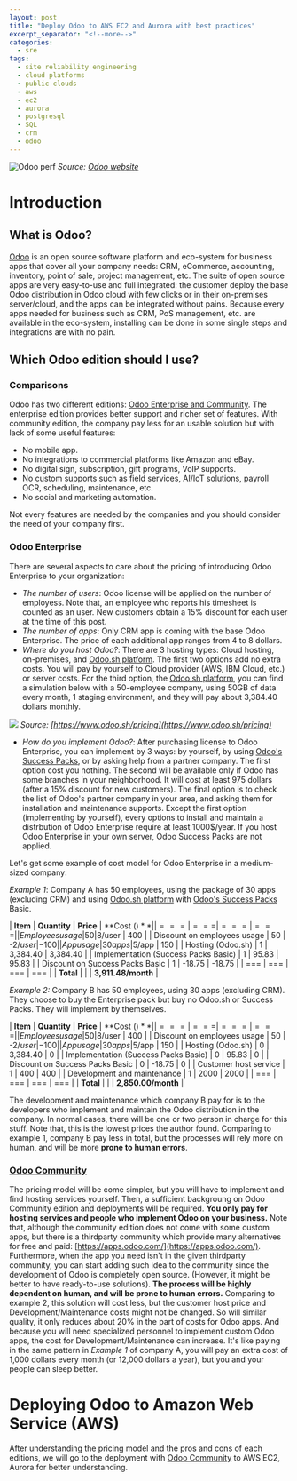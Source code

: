 ```yaml
---
layout: post
title: "Deploy Odoo to AWS EC2 and Aurora with best practices"
excerpt_separator: "<!--more-->"
categories:
  - sre
tags:
  - site reliability engineering
  - cloud platforms
  - public clouds
  - aws
  - ec2
  - aurora
  - postgresql
  - SQL
  - crm
  - odoo
---
```

![Odoo perf](https://odoocdn.com/openerp_website/static/src/img/2020/home/market_position_update.svg)
*Source: [Odoo website](https://odoocdn.com/openerp_website/static/src/img/2020/home/market_position_update.svg)*

# Introduction

## What is Odoo?
[Odoo](https://www.odoo.com/) is an open source software platform and eco-system for business apps that cover all your company needs: CRM, eCommerce, accounting, inventory, point of sale, project management, etc.
The suite of open source apps are very easy-to-use and full integrated: the customer deploy the base Odoo distribution in Odoo cloud with few clicks or in their on-premises server/cloud, and the apps can be integrated without pains.
Because every apps needed for business such as CRM, PoS management, etc. are available in the eco-system, installing can be done in some single steps and integrations are with no pain.

<!--more-->

## Which Odoo edition should I use?

### Comparisons
Odoo has two different editions: [Odoo Enterprise and Community](https://www.odoo.com/page/editions).
The enterprise edition provides better support and richer set of features.
With community edition, the company pay less for an usable solution but with lack of some useful features:

* No mobile app.
* No integrations to commercial platforms like Amazon and eBay.
* No digital sign, subscription, gift programs, VoIP supports.
* No custom supports such as field services, AI/IoT solutions, payroll OCR, scheduling, maintenance, etc.
* No social and marketing automation.

Not every features are needed by the companies and you should consider the need of your company first.

### Odoo Enterprise
There are several aspects to care about the pricing of introducing Odoo Enterprise to your organization:

* _The number of users_: Odoo license will be applied on the number of employess. Note that, an employee who reports his timesheet is counted as an user. New customers obtain a 15% discount for each user at the time of this post.
* _The number of apps_: Only CRM app is coming with the base Odoo Enterprise. The price of each additional app ranges from 4 to 8 dollars.
* _Where do you host Odoo?_: There are 3 hosting types: Cloud hosting, on-premises, and [Odoo.sh platform](https://www.odoo.sh/). The first two options add no extra costs. You will pay by yourself to Cloud provider (AWS, IBM Cloud, etc.) or server costs. For the third option, the [Odoo.sh platform](https://www.odoo.sh/), you can find a simulation below with a 50-employee company, using 50GB of data every month, 1 staging environment, and they will pay about 3,384.40 dollars monthly.

![](/assets/img/odo.sh-pricing.png)
*Source: [https://www.odoo.sh/pricing](https://www.odoo.sh/pricing)*

* _How do you implement Odoo?_: After purchasing license to Odoo Enterprise, you can implement by 3 ways: by yourself, by using [Odoo's Success Packs](https://www.odoo.com/pricing-packs), or by asking help from a partner company. The first option cost you nothing. The second will be available only if Odoo has some branches in your neighborhood. It will cost at least 975 dollars (after a 15% discount for new customers). The final option is to check the list of Odoo's partner company in your area, and asking them for installation and maintenance supports. Except the first option (implementing by yourself), every options to install and maintain a distrbution of Odoo Enterprise require at least 1000$/year. If you host Odoo Enterprise in your own server, Odoo Success Packs are not applied.

Let's get some example of cost model for Odoo Enterprise in a medium-sized company:

*Example 1*: Company A has 50 employees, using the package of 30 apps (excluding CRM) and using [Odoo.sh platform](https://www.odoo.sh/) with [Odoo's Success Packs](https://www.odoo.com/pricing-packs) Basic.

| **Item** | **Quantity** | **Price** | **Cost ($)** |
| === | === | === | === |
| Employees usage | 50 | 8$/user | 400 |
| Discount on employees usage | 50 | -2$/user | -100|
| App usage | 30 apps | 5$/app | 150 |
| Hosting (Odoo.sh) | 1 | 3,384.40 | 3,384.40 |
| Implementation (Success Packs Basic) | 1 | 95.83 | 95.83 |
| Discount on Success Packs Basic | 1 | -18.75 | -18.75 |
| === | === | === | === |
| **Total** | | | **3,911.48/month** |

*Example 2:* Company B has 50 employees, using 30 apps (excluding CRM). They choose to buy the Enterprise pack but buy no Odoo.sh or Success Packs. They will implement by themselves.

| **Item** | **Quantity** | **Price** | **Cost ($)** |
| === | === | === | === |
| Employees usage | 50 | 8$/user | 400 |
| Discount on employees usage | 50 | -2$/user | -100|
| App usage | 30 apps | 5$/app | 150 |
| Hosting (Odoo.sh) | 0 | 3,384.40 | 0 |
| Implementation (Success Packs Basic) | 0 | 95.83 | 0 |
| Discount on Success Packs Basic | 0 | -18.75 | 0 |
| Customer host service | 1 | 400 | 400 |
| Development and maintenance | 1 | 2000 | 2000 |
| === | === | === | === |
| **Total** | | | **2,850.00/month** |

The development and maintenance which company B pay for is to the developers who implement and maintain the Odoo distribution in the company.
In normal cases, there will be one or two person in charge for this stuff.
Note that, this is the lowest prices the author found.
Comparing to example 1, company B pay less in total, but the processes will rely more on human, and will be more **prone to human errors**. 

### [Odoo Community](https://www.odoo.com/page/community)

The pricing model will be come simpler, but you will have to implement and find hosting services yourself.
Then, a sufficient backgroung on Odoo Community edition and deployments will be required.
**You only pay for hosting services and people who implement Odoo on your business.**
Note that, although the community edition does not come with some custom apps, but there is a thirdparty community which provide many alternatives for free and paid: [https://apps.odoo.com/](https://apps.odoo.com/).
Furthermore, when the app you need isn't in the given thirdparty community, you can start adding such idea to the community since the development of Odoo is completely open source. (However, it might be better to have ready-to-use solutions).
**The process will be highly dependent on human, and will be prone to human errors.**
Comparing to example 2, this solution will cost less, but the customer host price and Development/Maintenance costs might not be changed.
So will similar quality, it only reduces about 20% in the part of costs for Odoo apps.
And because you will need specialized personnel to implement custom Odoo apps, the cost for Development/Maintenance can increase.
It's like paying in the same pattern in *Example 1* of company A, you will pay an extra cost of 1,000 dollars every month (or 12,000 dollars a year), but you and your people can sleep better.


# Deploying Odoo to Amazon Web Service (AWS)

After understanding the pricing model and the pros and cons of each editions, we will go to the deployment with [Odoo Community](https://www.odoo.com/page/community) to AWS EC2, Aurora for better understanding.